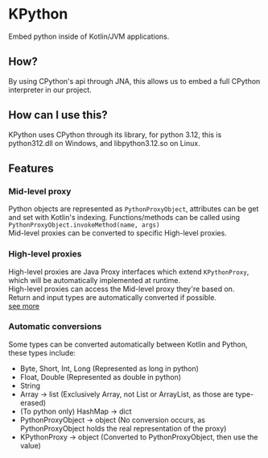 # KPython
Embed python inside of Kotlin/JVM applications.

## How?
By using CPython's api through JNA, this allows us to embed a full CPython interpreter in our project.

## How can I use this?
KPython uses CPython through its library, for python 3.12, this is python312.dll on Windows, and libpython3.12.so on Linux.

## Features

### Mid-level proxy
Python objects are represented as `PythonProxyObject`, attributes can be get and set with Kotlin's indexing. Functions/methods can be called using `PythonProxyObject.invokeMethod(name, args)`  
Mid-level proxies can be converted to specific High-level proxies.

### High-level proxies
High-level proxies are Java Proxy interfaces which extend `KPythonProxy`, which will be automatically implemented at runtime.  
High-level proxies can access the Mid-level proxy they're based on.  
Return and input types are automatically converted if possible.  
[see more](readme/HighLevelProxies.md)

### Automatic conversions
Some types can be converted automatically between Kotlin and Python, these types include:
* Byte, Short, Int, Long (Represented as long in python)
* Float, Double (Represented as double in python)
* String
* Array -> list (Exclusively Array, not List or ArrayList, as those are type-erased)
* (To python only) HashMap -> dict
* PythonProxyObject -> object (No conversion occurs, as PythonProxyObject holds the real representation of the proxy)
* KPythonProxy -> object (Converted to PythonProxyObject, then use the value)